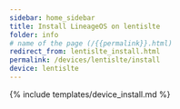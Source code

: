 ```yaml
---
sidebar: home_sidebar
title: Install LineageOS on lentislte
folder: info
# name of the page (/{{permalink}}.html)
redirect_from: lentislte_install.html
permalink: /devices/lentislte/install
device: lentislte
---
```

{% include templates/device_install.md %}
